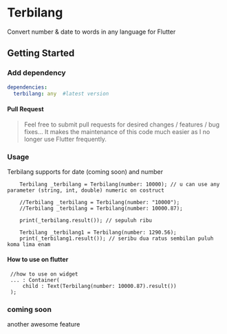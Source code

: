 # Terbilang

Convert number & date to words in any language for Flutter

## Getting Started
### Add dependency
```yaml
dependencies:
  terbilang: any  #latest version
```

#### Pull Request
> Feel free to submit pull requests for desired changes / features / bug fixes... It makes the maintenance of this code much easier as I no longer use Flutter frequently.

### Usage
Terbilang supports for date (coming soon) and number

```
    Terbilang _terbilang = Terbilang(number: 10000); // u can use any parameter (string, int, double) numeric on costruct

    //Terbilang _terbilang = Terbilang(number: "10000");
    //Terbilang _terbilang = Terbilang(number: 10000.87);

    print(_terbilang.result()); // sepuluh ribu

    Terbilang _terbilang1 = Terbilang(number: 1290.56);
    print(_terbilang1.result()); // seribu dua ratus sembilan puluh koma lima enam
```

#### How to use on flutter
```
 //how to use on widget
 ... : Container(
     child : Text(Terbilang(number: 10000.87).result())
 );
```
### coming soon
another awesome feature
